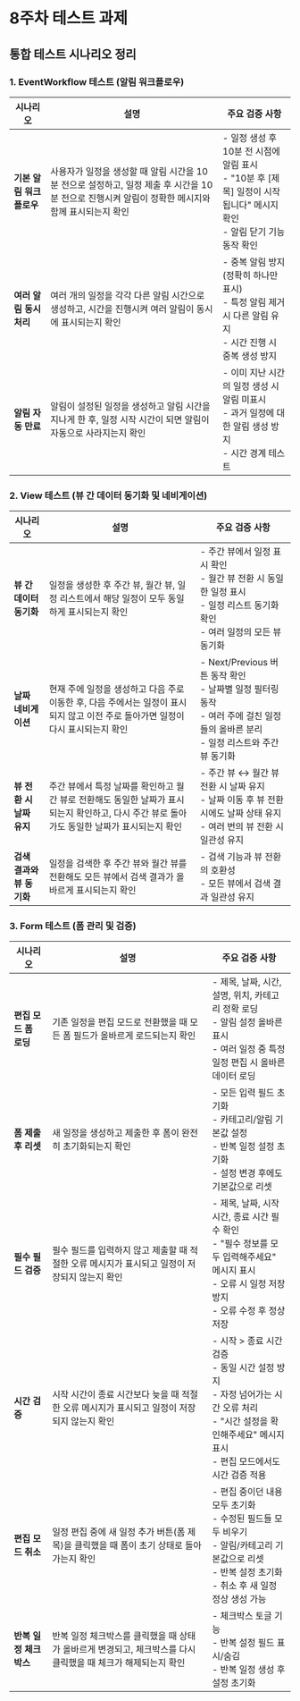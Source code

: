 # 8주차 테스트 과제

## 통합 테스트 시나리오 정리

### 1. EventWorkflow 테스트 (알림 워크플로우)

| 시나리오                 | 설명                                                                                                                                             | 주요 검증 사항                                                                                                            |
| ------------------------ | ------------------------------------------------------------------------------------------------------------------------------------------------ | ------------------------------------------------------------------------------------------------------------------------- |
| **기본 알림 워크플로우** | 사용자가 일정을 생성할 때 알림 시간을 10분 전으로 설정하고, 일정 제출 후 시간을 10분 전으로 진행시켜 알림이 정확한 메시지와 함께 표시되는지 확인 | - 일정 생성 후 10분 전 시점에 알림 표시<br>- "10분 후 [제목] 일정이 시작됩니다" 메시지 확인<br>- 알림 닫기 기능 동작 확인 |
| **여러 알림 동시 처리**  | 여러 개의 일정을 각각 다른 알림 시간으로 생성하고, 시간을 진행시켜 여러 알림이 동시에 표시되는지 확인                                            | - 중복 알림 방지 (정확히 하나만 표시)<br>- 특정 알림 제거 시 다른 알림 유지<br>- 시간 진행 시 중복 생성 방지              |
| **알림 자동 만료**       | 알림이 설정된 일정을 생성하고 알림 시간을 지나게 한 후, 일정 시작 시간이 되면 알림이 자동으로 사라지는지 확인                                    | - 이미 지난 시간의 일정 생성 시 알림 미표시<br>- 과거 일정에 대한 알림 생성 방지<br>- 시간 경계 테스트                    |

### 2. View 테스트 (뷰 간 데이터 동기화 및 네비게이션)

| 시나리오                  | 설명                                                                                                                                         | 주요 검증 사항                                                                                                                         |
| ------------------------- | -------------------------------------------------------------------------------------------------------------------------------------------- | -------------------------------------------------------------------------------------------------------------------------------------- |
| **뷰 간 데이터 동기화**   | 일정을 생성한 후 주간 뷰, 월간 뷰, 일정 리스트에서 해당 일정이 모두 동일하게 표시되는지 확인                                                 | - 주간 뷰에서 일정 표시 확인<br>- 월간 뷰 전환 시 동일한 일정 표시<br>- 일정 리스트 동기화 확인<br>- 여러 일정의 모든 뷰 동기화        |
| **날짜 네비게이션**       | 현재 주에 일정을 생성하고 다음 주로 이동한 후, 다음 주에서는 일정이 표시되지 않고 이전 주로 돌아가면 일정이 다시 표시되는지 확인             | - Next/Previous 버튼 동작 확인<br>- 날짜별 일정 필터링 동작<br>- 여러 주에 걸친 일정들의 올바른 분리<br>- 일정 리스트와 주간 뷰 동기화 |
| **뷰 전환 시 날짜 유지**  | 주간 뷰에서 특정 날짜를 확인하고 월간 뷰로 전환해도 동일한 날짜가 표시되는지 확인하고, 다시 주간 뷰로 돌아가도 동일한 날짜가 표시되는지 확인 | - 주간 뷰 ↔ 월간 뷰 전환 시 날짜 유지<br>- 날짜 이동 후 뷰 전환 시에도 날짜 상태 유지<br>- 여러 번의 뷰 전환 시 일관성 유지            |
| **검색 결과와 뷰 동기화** | 일정을 검색한 후 주간 뷰와 월간 뷰를 전환해도 모든 뷰에서 검색 결과가 올바르게 표시되는지 확인                                               | - 검색 기능과 뷰 전환의 호환성<br>- 모든 뷰에서 검색 결과 일관성 유지                                                                  |

### 3. Form 테스트 (폼 관리 및 검증)

| 시나리오               | 설명                                                                                                          | 주요 검증 사항                                                                                                                                                     |
| ---------------------- | ------------------------------------------------------------------------------------------------------------- | ------------------------------------------------------------------------------------------------------------------------------------------------------------------ |
| **편집 모드 폼 로딩**  | 기존 일정을 편집 모드로 전환했을 때 모든 폼 필드가 올바르게 로드되는지 확인                                   | - 제목, 날짜, 시간, 설명, 위치, 카테고리 정확 로딩<br>- 알림 설정 올바른 표시<br>- 여러 일정 중 특정 일정 편집 시 올바른 데이터 로딩                               |
| **폼 제출 후 리셋**    | 새 일정을 생성하고 제출한 후 폼이 완전히 초기화되는지 확인                                                    | - 모든 입력 필드 초기화<br>- 카테고리/알림 기본값 설정<br>- 반복 일정 설정 초기화<br>- 설정 변경 후에도 기본값으로 리셋                                            |
| **필수 필드 검증**     | 필수 필드를 입력하지 않고 제출할 때 적절한 오류 메시지가 표시되고 일정이 저장되지 않는지 확인                 | - 제목, 날짜, 시작 시간, 종료 시간 필수 확인<br>- "필수 정보를 모두 입력해주세요" 메시지 표시<br>- 오류 시 일정 저장 방지<br>- 오류 수정 후 정상 저장              |
| **시간 검증**          | 시작 시간이 종료 시간보다 늦을 때 적절한 오류 메시지가 표시되고 일정이 저장되지 않는지 확인                   | - 시작 > 종료 시간 검증<br>- 동일 시간 설정 방지<br>- 자정 넘어가는 시간 오류 처리<br>- "시간 설정을 확인해주세요" 메시지 표시<br>- 편집 모드에서도 시간 검증 적용 |
| **편집 모드 취소**     | 일정 편집 중에 새 일정 추가 버튼(폼 제목)을 클릭했을 때 폼이 초기 상태로 돌아가는지 확인                      | - 편집 중이던 내용 모두 초기화<br>- 수정된 필드들 모두 비우기<br>- 알림/카테고리 기본값으로 리셋<br>- 반복 설정 초기화<br>- 취소 후 새 일정 정상 생성 가능         |
| **반복 일정 체크박스** | 반복 일정 체크박스를 클릭했을 때 상태가 올바르게 변경되고, 체크박스를 다시 클릭했을 때 체크가 해제되는지 확인 | - 체크박스 토글 기능<br>- 반복 설정 필드 표시/숨김<br>- 반복 일정 생성 후 설정 초기화                                                                              |

